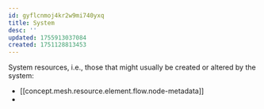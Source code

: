 ```yaml
---
id: gyflcnmoj4kr2w9mi740yxq
title: System
desc: ''
updated: 1755913037084
created: 1751128813453
---
```


System resources, i.e., those that might usually be created or altered by the system:

- [[concept.mesh.resource.element.flow.node-metadata]]
- 
